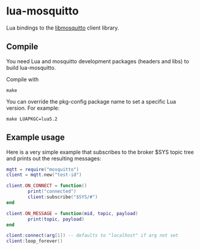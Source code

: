 lua-mosquitto
=============

Lua bindings to the [libmosquitto](http://www.mosquitto.org/) client library.


Compile
-------
You need Lua and mosquitto development packages (headers and libs) to
build lua-mosquitto.

Compile with

    make

You can override the pkg-config package name to set a specific Lua version.
For example:

    make LUAPKGC=lua5.2

Example usage
-------------

Here is a very simple example that subscribes to the broker $SYS topic tree
and prints out the resulting messages:

```Lua
mqtt = require("mosquitto")
client = mqtt.new("test-id")

client.ON_CONNECT = function()
        print("connected")
        client:subscribe("$SYS/#")
end

client.ON_MESSAGE = function(mid, topic, payload)
        print(topic, payload)
end

client:connect(arg[1]) -- defaults to "localhost" if arg not set
client:loop_forever()
```

